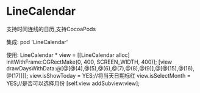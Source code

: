 # LineCalendar
支持时间连线的日历,支持CocoaPods

集成:
pod 'LineCalendar'

使用:
LineCalendar * view = [[LineCalendar alloc] initWithFrame:CGRectMake(0, 400, SCREEN_WIDTH, 400)];
[view drawDaysWithData:@[@[@(4),@(5),@(6),@(7),@(8),@(9)],@[@(15),@(16),@(17)]]];
view.isShowToday = YES;//将当天日期标红
view.isSelectMonth = YES;//是否可以选择月份
[self.view addSubview:view];
